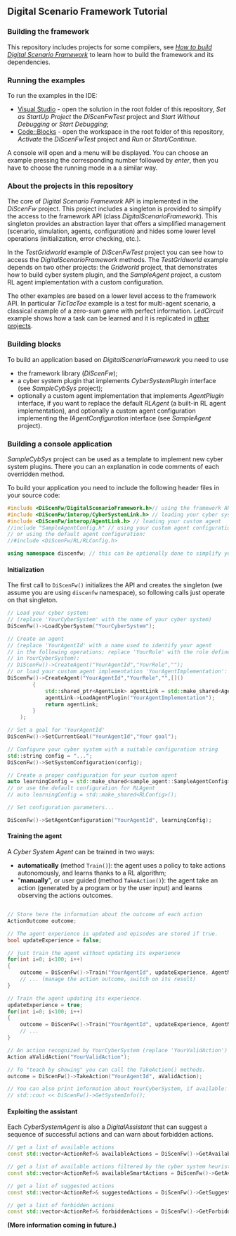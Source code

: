 ## Digital Scenario Framework Tutorial ##


### Building the framework

This repository includes projects for some compilers, see *[How to build Digital Scenario Framework](./HOW_TO_BUILD.md)* to learn how to build the framework and its dependencies.

### Running the examples

To run the examples in the IDE:

* [Visual Studio] - open the solution in the root folder of this repository, *Set as StartUp Project* the *DiScenFwTest* project and *Start Without Debugging* or *Start Debugging*;
* [Code::Blocks] - open the workspace in the root folder of this repository, *Activate* the *DiScenFwTest* project and *Run* or *Start/Continue*.

A console will open and a menu will be displayed. You can choose an example pressing the corresponding number followed by *enter*, then you have to choose the running mode in a a similar way.

### About the projects in this repository

The core of *Digital Scenario Framework* API is implemented in the *DiScenFw* project. This project includes a singleton is provided to simplify the access to the framework API (class *DigitalScenarioFramework*). This singleton provides an abstraction layer that offers a simplified management (scenario, simulation, agents, configuration) and hides some lower level operations (initialization, error checking, etc.).

In the *TestGridworld* example of *DiScenFwTest* project you can see how to access the *DigitalScenarioFramework* methods. The *TestGridworld* example depends on two other projects: the *Gridworld* project, that demonstrates how to build cyber system plugin, and the *SampleAgent* project, a custom RL agent implementation with a custom configuration.

The other examples are based on a lower level access to the framework API. In particular *TicTacToe* example is a test for multi-agent scenario, a classical example of a zero-sum game with perfect information.
*LedCircuit* example shows how a task can be learned and it is replicated in [other projects](./README.md/#related-projects).

### Building blocks

To build an application based on *DigitalScenarioFramework* you need to use
- the framework library (*DiScenFw*);
- a cyber system plugin that implements *CyberSystemPlugin* interface (see *SampleCybSys* project);
- optionally a custom agent implementation that implements *AgentPlugin* interface, if you want to replace the default *RLAgent* (a built-in RL agent implementation), and optionally a custom agent configuration implementing the *IAgentConfiguration* interface (see *SampleAgent* project).

### Building a console application

*SampleCybSys* project can be used as a template to implement new cyber system plugins. There you can an explanation in code comments of each overridden method.

To build your application you need to include the following header files in your source code:
```cpp
#include <DiScenFw/DigitalScenarioFramework.h>// using the framework API
#include <DiScenFw/interop/CyberSystemLink.h> // loading your cyber system plugin
#include <DiScenFw/interop/AgentLink.h> // loading your custom agent
//include "SampleAgentConfig.h" // using your custom agent configuration
// or using the default agent configuration:
//#include <DiScenFw/RL/RLConfig.h>

using namespace discenfw; // this can be optionally done to simplify your code.
```

#### Initialization

The first call to `DiScenFw()` initializes the API and creates the singleton (we assume you are using `discenfw` namespace), so following calls just operate on that singleton.
```cpp
// Load your cyber system:
// (replace 'YourCyberSystem' with the name of your cyber system)
DiScenFw()->LoadCyberSystem("YourCyberSystem");

// Create an agent
// (replace 'YourAgentId' with a name used to identify your agent
// in the following operations; replace 'YourRole' with the role defined
// in YourCyberSystem):
// DiScenFw()->CreateAgent("YourAgentId","YourRole","");
// or load your custom agent implementation 'YourAgentImplementation':
DiScenFw()->CreateAgent("YourAgentId","YourRole","",[]()
		{
			std::shared_ptr<AgentLink> agentLink = std::make_shared<AgentLink>();
			agentLink->LoadAgentPlugin("YourAgentImplementation");
			return agentLink;
		}
	);

// Set a goal for 'YourAgentId'
DiScenFw()->SetCurrentGoal("YourAgentId","Your goal");

// Configure your cyber system with a suitable configuration string
std::string config = "...";
DiScenFw()->SetSystemConfiguration(config);

// Create a proper configuration for your custom agent
auto learningConfig = std::make_shared<sample_agent::SampleAgentConfig>();
// or use the default configuration for RLAgent
// auto learningConfig = std::make_shared<RLConfig>();

// Set configuration parameters...

DiScenFw()->SetAgentConfiguration("YourAgentId", learningConfig);

```

#### Training the agent

A *Cyber System Agent* can be trained in two ways:
* **automatically** (method `Train()`): the agent uses a policy to take actions autonomously, and learns thanks to a RL algorithm;
* "**manually**", or user guided (method `TakeAction()`): the agent take an action (generated by a program or by the user input) and learns observing the actions outcomes.

```cpp

// Store here the information about the outcome of each action
ActionOutcome outcome;

// The agent experience is updated and episodes are stored if true.
bool updateExperience = false;

// just train the agent without updating its experience
for(int i=0; i<100; i++)
{
	outcome = DiScenFw()->Train("YourAgentId", updateExperience, AgentMode::LEARN);
	// ... (manage the action outcome, switch on its result) 
}

// Train the agent updating its experience.
updateExperience = true;
for(int i=0; i<100; i++)
{
	outcome = DiScenFw()->Train("YourAgentId", updateExperience, AgentMode::LEARN);
	// ...
}

// An action recognized by YourCyberSystem (replace 'YourValidAction')
Action aValidAction("YourValidAction");

// To "teach by showing" you can call the TakeAction() methods.
outcome = DiScenFw()->TakeAction("YourAgentId", aValidAction);

// You can also print information about YourCyberSystem, if available:
// std::cout << DiScenFw()->GetSystemInfo();

```
#### Exploiting the assistant

Each *CyberSystemAgent* is also a *DigitalAssistant* that can suggest a sequence of successful actions and can warn about forbidden actions.

```cpp
// get a list of available actions
const std::vector<ActionRef>& availableActions = DiScenFw()->GetAvailableActions("YourAgentId");

// get a list of available actions filtered by the cyber system heuristics
const std::vector<ActionRef>& availableSmartActions = DiScenFw()->GetAvailableActions("YourAgentId", true);

// get a list of suggested actions
const std::vector<ActionRef>& suggestedActions = DiScenFw()->GetSuggestedActions("YourAgentId");

// get a list of forbidden actions
const std::vector<ActionRef>& forbiddenActions = DiScenFw()->GetForbiddenActions("YourAgentId");

```


**(More information coming in future.)**

[Visual Studio]: https://visualstudio.microsoft.com/
[Code::Blocks]: https://www.codeblocks.org/
